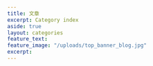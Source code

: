 ```yaml
---
title: 文章
excerpt: Category index
aside: true
layout: categories
feature_text: 
feature_image: "/uploads/top_banner_blog.jpg"
excerpt: 
---
```


